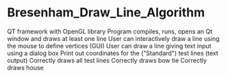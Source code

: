 # Bresenham_Draw_Line_Algorithm
QT framework with OpenGL library
Program compiles, runs, opens an Qt window and draws at least one line
User can interactively draw a line using the mouse to define vertices (GUI)
User can draw a line giving text input using a dialog box
Print out coordinates for the ("Standard") test lines (text output)
Correctly draws all test lines
Correctly draws bow tie
Correctly draws house

